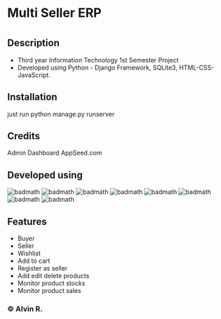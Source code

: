 # Multi Seller ERP
# <Your-Project-Title>

## Description

- Third year Information Technology 1st Semester Project
- Developed using Python - Django Framework, SQLite3, HTML-CSS-JavaScript.

## Installation

just run python manage.py runserver

## Credits

Admin Dashboard AppSeed.com 

## Developed using 

![badmath](https://img.shields.io/badge/Django-092E20?style=for-the-badge&logo=django&logoColor=green)
![badmath](https://img.shields.io/badge/Bootstrap-563D7C?style=for-the-badge&logo=bootstrap&logoColor=white)
![badmath](https://img.shields.io/badge/pypi-3775A9?style=for-the-badge&logo=pypi&logoColor=white)
![badmath](https://img.shields.io/badge/VSCode-0078D4?style=for-the-badge&logo=visual%20studio%20code&logoColor=white)
![badmath](https://img.shields.io/badge/HTML5-E34F26?style=for-the-badge&logo=html5&logoColor=white)
![badmath](https://img.shields.io/badge/JavaScript-323330?style=for-the-badge&logo=javascript&logoColor=F7DF1E)
![badmath](https://img.shields.io/badge/Python-FFD43B?style=for-the-badge&logo=python&logoColor=blue)
![badmath](https://img.shields.io/badge/Sqlite-003B57?style=for-the-badge&logo=sqlite&logoColor=white)


## Features

- Buyer
- Seller
- Wishlist
- Add to cart
- Register as seller
- Add edit delete products
- Monitor product stocks
- Monitor product sales



### © Alvin R.
